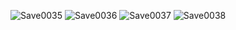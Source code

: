 ![Save0035](https://github.com/user-attachments/assets/f3415822-a5d6-4ee7-90ad-8bcf4271a8b8)
![Save0036](https://github.com/user-attachments/assets/efb21cba-b133-45c1-ab7d-fdf18282028e)
![Save0037](https://github.com/user-attachments/assets/dd4beeb6-e721-43af-8d11-52fd0e92f329)
![Save0038](https://github.com/user-attachments/assets/2e3a0e07-30fc-4297-9ded-d671f8327def)
